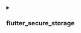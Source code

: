 <details>
<summary>

### flutter_secure_storage

</summary>

Usamos [flutter_secure_storage](https://pub.dev/packages/flutter_secure_storage) para implementar el almacenamiento seguro persistente de tokens multiplataforma. Bajo el capó:

- Se utiliza Keychain para iOS
- Se utiliza cifrado AES para Android.

### Configurar la versión de Android:

En [project]/android/app/build.gradle establece minSdkVersion a >= 18.

```kotlin
  android {
      ...

      defaultConfig {
          ...
          minSdkVersion 18
          ...
      }
  }
```

### Desactivar la copia de seguridad automática:

:::note

Por defecto, Android realiza copias de seguridad de los datos en Google Drive. Esto puede causar la excepción java.security.InvalidKeyException:Failed to unwrap key.

:::

Para evitar esto, puedes desactivar la copia de seguridad automática para tu aplicación o excluir sharedprefs de FlutterSecureStorage.

1. Para desactivar la copia de seguridad automática, ve a tu archivo de manifiesto de la aplicación y establece el valor booleano android:allowBackup:

   ```xml
   <manifest ... >
       ...
       <application
         android:allowBackup="false"
         android:fullBackupContent="false"
         ...
       >
           ...
       </application>
   </manifest>

   ```

2. Excluir sharedprefs de FlutterSecureStorage.

   Si necesitas habilitar el android:fullBackupContent para tu aplicación. Configura una regla de copia de seguridad para [excluir](https://developer.android.com/guide/topics/data/autobackup#IncludingFiles) las preferencias utilizadas por el plugin:

   ```xml
   <application ...
     android:fullBackupContent="@xml/backup_rules">
   </application>
   ```

   ```xml
   <?xml version="1.0" encoding="utf-8"?>
   <full-backup-content>
     <exclude domain="sharedpref" path="FlutterSecureStorage"/>
   </full-backup-content>
   ```

   Por favor, consulta [flutter_secure_storage](https://pub.dev/packages/flutter_secure_storage#configure-android-version) para más detalles.

</details>
